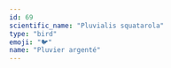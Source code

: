 ```yaml
---
id: 69
scientific_name: "Pluvialis squatarola"
type: "bird"
emoji: "🐦"
name: "Pluvier argenté"
---
```

